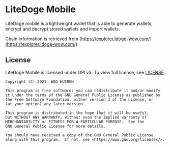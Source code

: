 # LiteDoge Mobile
LiteDoge mobile is a lightweight wallet that is able to generate wallets, encrypt and decrypt stored wallets and import wallets.

Chain information is retrieved from [https://explorer.ldoge-wow.com/](https://explorer.ldoge-wow.com/).

## License

LiteDoge Mobile is licensed under GPLv3. To view full license, see [LICENSE](LICENSE.md).

    Copyright (C) 2021  WOO HUIREN

    This program is free software: you can redistribute it and/or modify
    it under the terms of the GNU General Public License as published by
    the Free Software Foundation, either version 3 of the License, or
    (at your option) any later version.

    This program is distributed in the hope that it will be useful,
    but WITHOUT ANY WARRANTY; without even the implied warranty of
    MERCHANTABILITY or FITNESS FOR A PARTICULAR PURPOSE.  See the
    GNU General Public License for more details.

    You should have received a copy of the GNU General Public License
    along with this program.  If not, see <https://www.gnu.org/licenses/>.
